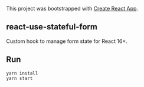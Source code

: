 This project was bootstrapped with [Create React App](https://github.com/facebook/create-react-app).

## react-use-stateful-form

Custom hook to manage form state for React 16+.

## Run

```
yarn install
yarn start
```


